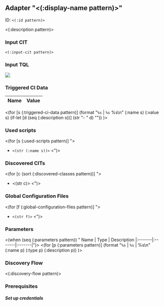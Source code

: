 ## Adapter "<(:display-name pattern)>"<a id="<(:id pattern)>"></a>

ID: `<(:id pattern)>`

<(:description pattern)>

### Input CIT

`<(:input-cit pattern)>`

### Input TQL

![](<(get-in pattern [:input-tql :file-path])>)

### Triggered CI Data

Name | Value
|:-------|:-------|
<(for [s (:triggered-ci-data pattern)]
(format "`%s` | `%s` %s\n" (:name s) (:value s) (if-let [d (seq (:description s))] (str "- " d) ""))
)>

### Used scripts

<(for [s (:used-scripts pattern)] ">
  * `<(str (:name s))>`
<")>

### Discovered CITs
<(for [c (sort (:discovered-classes pattern))] ">
  * <(str c)>
<")>

### Global Configuration Files

<(for [f (:global-configuration-files pattern)] ">
  * `<(str f)>`
<")>

### Parameters

<(when (seq (:parameters pattern)) "
Name | Type | Description
|:-------|:-------|:-------|")>
<(for [p (:parameters pattern)]
(format "`%s` | `%s` | %s\n" (:name p) (:type p) (:description p))
)>

### Discovery Flow

<(:discovery-flow pattern)>


### Prerequisites

##### Set up credentials
